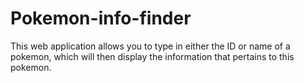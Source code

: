 # Pokemon-info-finder
 This web application allows you to type in either the ID or name of a pokemon, which will then display the information that pertains to this pokemon.
